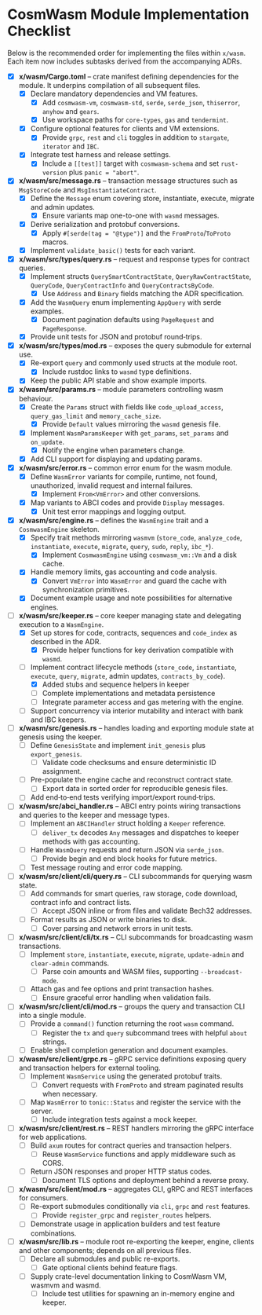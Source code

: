 # CosmWasm Module Implementation Checklist

Below is the recommended order for implementing the files within `x/wasm`. Each item now includes subtasks derived from the accompanying ADRs.

- [x] **x/wasm/Cargo.toml** – crate manifest defining dependencies for the module. It underpins compilation of all subsequent files.
  - [x] Declare mandatory dependencies and VM features.
    - [x] Add `cosmwasm-vm`, `cosmwasm-std`, `serde`, `serde_json`, `thiserror`, `anyhow` and `gears`.
    - [x] Use workspace paths for `core-types`, `gas` and `tendermint`.
  - [x] Configure optional features for clients and VM extensions.
    - [x] Provide `grpc`, `rest` and `cli` toggles in addition to `stargate`, `iterator` and `IBC`.
  - [x] Integrate test harness and release settings.
    - [x] Include a `[[test]]` target with `cosmwasm-schema` and set `rust-version` plus `panic = "abort"`.

- [x] **x/wasm/src/message.rs** – transaction message structures such as `MsgStoreCode` and `MsgInstantiateContract`.
  - [x] Define the `Message` enum covering store, instantiate, execute, migrate and admin updates.
    - [x] Ensure variants map one-to-one with `wasmd` messages.
  - [x] Derive serialization and protobuf conversions.
    - [x] Apply `#[serde(tag = "@type")]` and the `FromProto`/`ToProto` macros.
  - [x] Implement `validate_basic()` tests for each variant.

- [x] **x/wasm/src/types/query.rs** – request and response types for contract queries.
  - [x] Implement structs `QuerySmartContractState`, `QueryRawContractState`, `QueryCode`, `QueryContractInfo` and `QueryContractsByCode`.
    - [x] Use `Address` and `Binary` fields matching the ADR specification.
  - [x] Add the `WasmQuery` enum implementing `AppQuery` with serde examples.
    - [x] Document pagination defaults using `PageRequest` and `PageResponse`.
  - [x] Provide unit tests for JSON and protobuf round‑trips.

- [x] **x/wasm/src/types/mod.rs** – exposes the query submodule for external use.
  - [x] Re-export `query` and commonly used structs at the module root.
    - [x] Include rustdoc links to `wasmd` type definitions.
  - [x] Keep the public API stable and show example imports.

- [x] **x/wasm/src/params.rs** – module parameters controlling wasm behaviour.
  - [x] Create the `Params` struct with fields like `code_upload_access`, `query_gas_limit` and `memory_cache_size`.
    - [x] Provide `Default` values mirroring the `wasmd` genesis file.
  - [x] Implement `WasmParamsKeeper` with `get_params`, `set_params` and `on_update`.
    - [x] Notify the engine when parameters change.
  - [x] Add CLI support for displaying and updating params.

- [x] **x/wasm/src/error.rs** – common error enum for the wasm module.
  - [x] Define `WasmError` variants for compile, runtime, not found, unauthorized, invalid request and internal failures.
    - [x] Implement `From<VmError>` and other conversions.
  - [x] Map variants to ABCI codes and provide `Display` messages.
    - [x] Unit test error mappings and logging output.

- [x] **x/wasm/src/engine.rs** – defines the `WasmEngine` trait and a `CosmwasmEngine` skeleton.
  - [x] Specify trait methods mirroring `wasmvm` (`store_code`, `analyze_code`, `instantiate`, `execute`, `migrate`, `query`, `sudo`, `reply`, `ibc_*`).
    - [x] Implement `CosmwasmEngine` using `cosmwasm_vm::Vm` and a disk cache.
  - [x] Handle memory limits, gas accounting and code analysis.
    - [x] Convert `VmError` into `WasmError` and guard the cache with synchronization primitives.
  - [x] Document example usage and note possibilities for alternative engines.

- [ ] **x/wasm/src/keeper.rs** – core keeper managing state and delegating execution to a `WasmEngine`.
  - [x] Set up stores for code, contracts, sequences and `code_index` as described in the ADR.
    - [x] Provide helper functions for key derivation compatible with `wasmd`.
  - [ ] Implement contract lifecycle methods (`store_code`, `instantiate`, `execute`, `query`, `migrate`, admin updates, `contracts_by_code`).
    - [x] Added stubs and sequence helpers in keeper
    - [ ] Complete implementations and metadata persistence
    - [ ] Integrate parameter access and gas metering with the engine.
  - [ ] Support concurrency via interior mutability and interact with bank and IBC keepers.

- [ ] **x/wasm/src/genesis.rs** – handles loading and exporting module state at genesis using the keeper.
  - [ ] Define `GenesisState` and implement `init_genesis` plus `export_genesis`.
    - [ ] Validate code checksums and ensure deterministic ID assignment.
  - [ ] Pre-populate the engine cache and reconstruct contract state.
    - [ ] Export data in sorted order for reproducible genesis files.
  - [ ] Add end‑to‑end tests verifying import/export round‑trips.

- [ ] **x/wasm/src/abci_handler.rs** – ABCI entry points wiring transactions and queries to the keeper and message types.
  - [ ] Implement an `ABCIHandler` struct holding a `Keeper` reference.
    - [ ] `deliver_tx` decodes `Any` messages and dispatches to keeper methods with gas accounting.
  - [ ] Handle `WasmQuery` requests and return JSON via `serde_json`.
    - [ ] Provide begin and end block hooks for future metrics.
  - [ ] Test message routing and error code mapping.

- [ ] **x/wasm/src/client/cli/query.rs** – CLI subcommands for querying wasm state.
  - [ ] Add commands for smart queries, raw storage, code download, contract info and contract lists.
    - [ ] Accept JSON inline or from files and validate Bech32 addresses.
  - [ ] Format results as JSON or write binaries to disk.
    - [ ] Cover parsing and network errors in unit tests.

- [ ] **x/wasm/src/client/cli/tx.rs** – CLI subcommands for broadcasting wasm transactions.
  - [ ] Implement `store`, `instantiate`, `execute`, `migrate`, `update-admin` and `clear-admin` commands.
    - [ ] Parse coin amounts and WASM files, supporting `--broadcast-mode`.
  - [ ] Attach gas and fee options and print transaction hashes.
    - [ ] Ensure graceful error handling when validation fails.

- [ ] **x/wasm/src/client/cli/mod.rs** – groups the query and transaction CLI into a single module.
  - [ ] Provide a `command()` function returning the root `wasm` command.
    - [ ] Register the `tx` and `query` subcommand trees with helpful `about` strings.
  - [ ] Enable shell completion generation and document examples.

- [ ] **x/wasm/src/client/grpc.rs** – gRPC service definitions exposing query and transaction helpers for external tooling.
  - [ ] Implement `WasmService` using the generated protobuf traits.
    - [ ] Convert requests with `FromProto` and stream paginated results when necessary.
  - [ ] Map `WasmError` to `tonic::Status` and register the service with the server.
    - [ ] Include integration tests against a mock keeper.

- [ ] **x/wasm/src/client/rest.rs** – REST handlers mirroring the gRPC interface for web applications.
  - [ ] Build `axum` routes for contract queries and transaction helpers.
    - [ ] Reuse `WasmService` functions and apply middleware such as CORS.
  - [ ] Return JSON responses and proper HTTP status codes.
    - [ ] Document TLS options and deployment behind a reverse proxy.

- [ ] **x/wasm/src/client/mod.rs** – aggregates CLI, gRPC and REST interfaces for consumers.
  - [ ] Re-export submodules conditionally via `cli`, `grpc` and `rest` features.
    - [ ] Provide `register_grpc` and `register_routes` helpers.
  - [ ] Demonstrate usage in application builders and test feature combinations.

- [ ] **x/wasm/src/lib.rs** – module root re-exporting the keeper, engine, clients and other components; depends on all previous files.
  - [ ] Declare all submodules and public re-exports.
    - [ ] Gate optional clients behind feature flags.
  - [ ] Supply crate-level documentation linking to CosmWasm VM, wasmvm and wasmd.
    - [ ] Include test utilities for spawning an in-memory engine and keeper.

